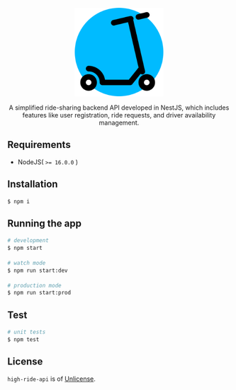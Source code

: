 <p align="center">
  <a href="http://github.com/winterrdog/" target="blank"><img src="./assets/bike-kick-push-scooter-svgrepo-com.svg" width="200" alt="high-ride Logo" /></a>
</p>

  <p align="center">A simplified ride-sharing backend API developed in NestJS, which includes features like user registration, ride requests, and driver availability management. </p>
    <p align="center">

## Requirements
- NodeJS( `>= 16.0.0` )

## Installation

```bash
$ npm i
```

## Running the app

```bash
# development
$ npm start

# watch mode
$ npm run start:dev

# production mode
$ npm run start:prod
```

## Test

```bash
# unit tests
$ npm test
```

## License

`high-ride-api` is of [Unlicense](LICENSE).

